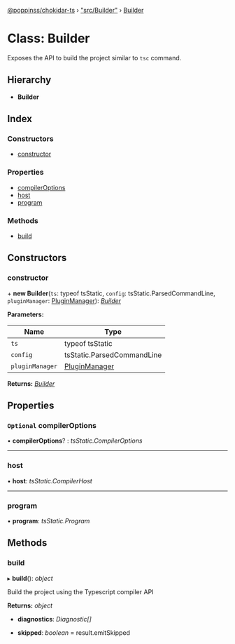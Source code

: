[@poppinss/chokidar-ts](../README.md) › ["src/Builder"](../modules/_src_builder_.md) › [Builder](_src_builder_.builder.md)

# Class: Builder

Exposes the API to build the project similar to `tsc` command.

## Hierarchy

- **Builder**

## Index

### Constructors

- [constructor](_src_builder_.builder.md#constructor)

### Properties

- [compilerOptions](_src_builder_.builder.md#optional-compileroptions)
- [host](_src_builder_.builder.md#host)
- [program](_src_builder_.builder.md#program)

### Methods

- [build](_src_builder_.builder.md#build)

## Constructors

### constructor

\+ **new Builder**(`ts`: typeof tsStatic, `config`: tsStatic.ParsedCommandLine, `pluginManager`: [PluginManager](_src_pluginmanager_.pluginmanager.md)): _[Builder](_src_builder_.builder.md)_

**Parameters:**

| Name            | Type                                                  |
| --------------- | ----------------------------------------------------- |
| `ts`            | typeof tsStatic                                       |
| `config`        | tsStatic.ParsedCommandLine                            |
| `pluginManager` | [PluginManager](_src_pluginmanager_.pluginmanager.md) |

**Returns:** _[Builder](_src_builder_.builder.md)_

## Properties

### `Optional` compilerOptions

• **compilerOptions**? : _tsStatic.CompilerOptions_

---

### host

• **host**: _tsStatic.CompilerHost_

---

### program

• **program**: _tsStatic.Program_

## Methods

### build

▸ **build**(): _object_

Build the project using the Typescript compiler API

**Returns:** _object_

- **diagnostics**: _Diagnostic[]_

- **skipped**: _boolean_ = result.emitSkipped

